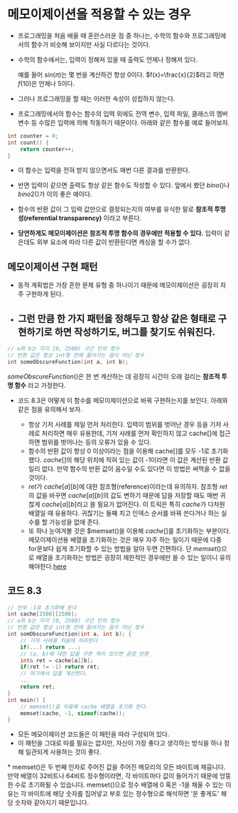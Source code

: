 # 메모이제이션을 적용할 수 있는 경우
* 프로그래밍을 처음 배울 때 혼란스러운 점 중 하나는, 수학의 함수와 프로그래밍에서의 함수가 비슷해 보이지만 사실 다르다는 것이다.

* 수학의 함수에서는, 입력이 정해져 있을 때 출력도 언제나 정해져 있다. 
    
    예를 들어 $sin(\pi)$는 몇 번을 계산하건 항상 0이다. 
    $f(x)=\frac{x}{2}$라고 하면 $f(10)$은 언제나 5이다.

* 그러나 프로그래밍을 할 때는 이러한 속성이 성립하지 않는다.
* 프로그래밍에서의 함수는 함수의 입력 외에도 전역 변수, 입력 파일, 클래스의 멤버 변수 등 수많은 입력에 의해 작동하기 때문이다. 아래와 같은 함수를 예로 들어보자.
```C++
int counter = 0;
int count() {
    return counter++;
}
```
* 이 함수는 입력을 전혀 받지 않으면서도 매번 다른 결과를 반환한다.

* 반면 입력이 같으면 출력도 항상 같은 함수도 작성할 수 있다.
 앞에서 봤던 $bino()$나 $bino2()$가 이의 좋은 예이다.

 * 함수의 반환 값이 그 입력 값만으로 결정되는지의 여부를 유식한 말로 __참조적 투명성(referential transparency)__ 이라고 부른다.

 * __당연하게도 메모이제이션은 참조적 투명 함수의 경우에만 적용할 수 있다.__ 입력이 같은데도 외부 요소에 따라 다른 값이 반환된다면 캐싱을 할 수가 없다.

 ## 메모이제이션 구현 패턴
 * 동적 계획법은 가장 흔한 문제 유형 중 하나이기 때문에 메모이제이션은 굉장히 자주 구현하게 된다.

 *    ## 그런 만큼 한 가지 패턴을 정해두고 항상 같은 형태로 구현하기로 하면 작성하기도, 버그를 찾기도 쉬워진다.

 ```C++
 // a와 b는 각각 [0, 2500) 구간 안의 정수
 // 반환 값은 항상 int형 안에 들어가는 음이 아닌 정수
 int someObscureFunction(int a, int b);
 ```
  $someObscureFunction()$은 한 번 계산하는 데 굉장히 시간이 오래 걸리는 __참조적 투명 함수__ 라고 가정한다.

  * 코드 8.3은 어떻게 이 함수를 메모이제이션으로 바꿔 구현하는지를 보인다. 아래와 같은 점을 유의해서 보자.


    * 항상 기저 사례를 제일 먼저 처리한다. 입력이 범위를 벗어난 경우 등을 기저 사례로 처리하면 매우 유용한데, 기저 사례를 먼저 확인하지 않고 cache[]에 접근하면 범위를 벗어나는 등의 오류가 있을 수 있다.
    * 함수의 반환 값이 항상 0 이상이라는 점을 이용해 cache[]를 모두 -1로 초기화했다. $cache[]$의 해당 위치에 적혀 있는 값이 -1이라면 이 값은 계산된 반환 값일리 없다. 만약 함수의 반환 값이 음수일 수도 있다면 이 방법은 써먹을 수 없을 것이다.
    * $ret$가 $cache[a][b]$에 대한 참조형(reference)이라는데 유의하자. 참조형 $ret$의 값을 바꾸면 $cache[a][b]$의 값도 변하기 때문에 답을 저장할 때도 매번 귀찮게 $cache[a][b]$라고 쓸 필요가 없어진다. 이 트릭은 특히 $cache$가 다차원 배열일 때 유용하다. 귀찮기는 둘째 치고 인덱스 순서를 바꿔 쓴다거나 하는 실수를 할 가능성을 없애 준다.
    * 또 하나 눈여겨볼 것은 $memset()을 이용해 $cache[]$를 초기화하는 부분이다. 메모이제이션용 배열을 초기화하는 것은 매우 자주 하는 일이기 때문에 다중 for문보다 쉽게 초기화할 수 있는 방법을 알아 두면 간편하다. 단 $memset()$으로 배열을 초기화하는 방법은 굉장히 제한적인 경우에만 쓸 수 있는 일이니 유의해야한다.[here](#memset)

## 코드 8.3
```C++
// 전부 -1로 초기화해 둔다
int cache[2500][2500];
// a와 b는 각각 [0, 2500) 구간 안의 정수
// 반환 값은 항상 int형 안에 들어가는 음이 아닌 정수
int somObscureFunction(int a, int b); {
    // 기저 사례를 처음에 처리한다
    if(...) return ...;
    // (a, b)에 대한 답을 구한 적이 있으면 곧장 반환
    int& ret = cache[a][b];
    if(ret != -1) return ret;
    // 여기에서 답을 계산한다.
    ...
    return ret;
}
int main() {
    // memset()을 이용해 cache 배열을 초기화 한다.
    memset(cache, -1, sizeof(cache));
}
```
* 모든 메모이제이션 코드들은 이 패턴을 따라 구성되어 있다.
* 이 패턴을 그대로 따를 필요는 없지만, 자신이 가장 좋다고 생각하는 방식을 하나 정해 일관되게 사용하는 것이 좋다.



<div id="memset"></div>
* memset()은 두 번째 인자로 주어진 값을 주어진 메모리의 모든 바이트에 채웁니다. 만약 배열이 32비트나 64비트 정수형이라면, 각 바이트마다 값이 들어가기 때문에 엉뚱한 수로 초기화될 수 있습니다. memset()으로 정수 배열에 0 혹은 -1을 채울 수 있는 이유는 각 바이트에 해당 숫자를 집어넣고 부호 있는 정수형으로 해석하면 '운 좋게도' 해당 숫자와 같아지기 때문입니다.
